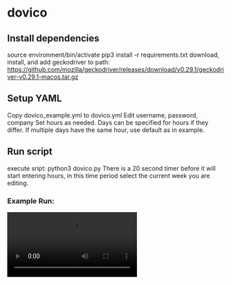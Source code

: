 # dovico
## Install dependencies
source environment/bin/activate
pip3 install -r requirements.txt
download, install, and add geckodriver to path:
https://github.com/mozilla/geckodriver/releases/download/v0.29.1/geckodriver-v0.29.1-macos.tar.gz
## Setup YAML
Copy dovico_example.yml to dovico.yml
Edit username, password, company
Set hours as needed. Days can be specified for hours if they differ. If multiple days have the same hour, use default as in example.
## Run script
execute sript: python3 dovico.py
There is a 20 second timer before it will start entering hours, in this time period select the current week you are editing.
### Example Run:
![dovico video](dovico_yml.mp4)

